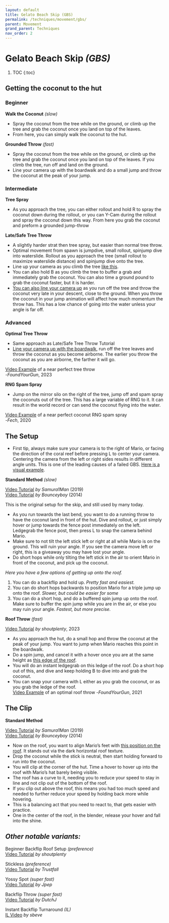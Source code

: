 ```yaml
---
layout: default 
title: Gelato Beach Skip (GBS)
permalink: /techniques/movement/gbs/
parent: Movement
grand_parent: Techniques
nav_order: 2
---
```

# Gelato Beach Skip *(GBS)* 

1. TOC
{:toc}

## Getting the coconut to the hut

### Beginner

**Walk the Coconut** *(slow)*
* Spray the coconut from the tree while on the ground, or climb up the tree and grab the coconut once you land on top of the leaves.
* From here, you can simply walk the coconut to the hut.

**Grounded Throw** *(fast)*
* Spray the coconut from the tree while on the ground, or climb up the tree and grab the coconut once you land on top of the leaves. If you climb the tree, run off and land on the ground.
* Line your camera up with the boardwalk and do a small jump and throw the coconut at the peak of your jump.

### Intermediate

**Tree Spray**
* As you approach the tree, you can either rollout and hold R to spray the coconut down during the rollout, or you can Y-Cam during the rollout and spray the coconut down this way. From here you grab the coconut and preform a grounded jump-throw

**Late/Safe Tree Throw**
* A slightly harder strat then tree spray, but easier than normal tree throw.
* Optimal movement from spawn is jumpdive, small rollout, spinjump dive into waterslide. Rollout as you approach the tree (small rollout to maximize waterslide distance) and spinjump dive onto the tree.
* Line up your camera as you climb the tree [like this](https://imgur.com/DrBQTet).
* You can also hold B as you climb the tree to buffer a grab and immediately grab the coconut. You can also time a ground pound to grab the coconut faster, but it is harder.
* [You can also line your camera up](https://imgur.com/YoV7DLF) as you run off the tree and throw the coconut very late in your descent, close to the ground. When you throw the coconut in your jump animation will affect how much momentum the throw has. This has a low chance of going into the water unless your angle is far off.

### Advanced

**Optimal Tree Throw**
* Same approach as Late/Safe Tree Throw Tutorial
* [Line your camera up with the boardwalk](https://imgur.com/YoV7DLF), run off the tree leaves and throw the coconut as you become airborne. The earlier you throw the coconut as you are airborne, the farther it will go.

[Video Example](https://www.youtube.com/watch?v=Ek3-OIBbd_s) of a near perfect tree throw  
-*FoundYourGun*, 2023

**RNG Spam Spray**
* Jump on the mirror silo on the right of the tree, jump off and spam spray the coconuts out of the tree. This has a large variable of RNG to it. It can result in the world record or can send the coconut flying into the water.

[Video Example](https://www.youtube.com/watch?v=g_WcDRyC8fE) of a near perfect coconut RNG spam spray  
-*Fech*, 2020

## The Setup

* First tip, always make sure your camera is to the right of Mario, or facing the direction of the coral reef before pressing L to center your camera. Centering the camera from the left or right sides results in different angle units. This is one of the leading causes of a failed GBS. [Here is a visual example](https://imgur.com/x4dXbBU).

**Standard Method** *(slow)* 

[Video Tutorial](https://www.youtube.com/watch?v=KDajrXdneXI) *by Samura1Man* (2019)  
[Video Tutorial](https://www.youtube.com/watch?v=DovjgxRbEjE) *by Bounceyboy* (2014)

This is the original setup for the skip, and still used by many today.

* As you run towards the last bend, you want to do a running throw to have the coconut land in front of the hut. Dive and rollout, or just simply hover or jump towards the fence post immediately on the left. Ledgegrab the fence post, then press L to snap the camera behind Mario.
* Make sure to not tilt the left stick left or right at all while Mario is on the ground. This will ruin your angle. If you see the camera move left or right, this is a giveaway you may have lost your angle.
* Do short hops while only tilting the left stick in the air to orient Mario in front of the coconut, and pick up the coconut.

*Here you have a few options of getting up onto the roof.*
1. You can do a backflip and hold up. *Pretty fast and easiest.*
2. You can do short hops backwards to position Mario for a triple jump up onto the roof. *Slower, but could be easier for some*
3. You can do a short hop, and do a buffered spin jump up onto the roof. Make sure to buffer the spin jump while you are in the air, or else you may ruin your angle. *Fastest, but more precise.*


**Roof Throw** *(fast)*

[Video Tutorial](https://www.youtube.com/watch?v=JPpC6Oh-h6s) *by shoutplenty*, 2023

* As you approach the hut, do a small hop and throw the coconut at the peak of your jump. You want to jump when Mario reaches this point in the boardwalk.
* Do a spin jump, and cancel it with a hover once you are at the same height as [this edge of the roof](https://imgur.com/KjP3fGY).
* You will do an instant ledgegrab on this ledge of the roof. Do a short hop out of this, and dive and keep holding B to dive into and grab the coconut.
* You can snap your camera with L either as you grab the coconut, or as you grab the ledge of the roof.  
[Video Example](https://www.youtube.com/watch?v=zcG6KElMBT4) of an optimal roof throw
-*FoundYourGun*, 2021

## The Clip

**Standard Method**

[Video Tutorial](https://www.youtube.com/watch?v=KDajrXdneXI) *by Samura1Man* (2019)  
[Video Tutorial](https://www.youtube.com/watch?v=DovjgxRbEjE) *by Bounceyboy* (2014)

* Now on the roof, you want to align Mario’s feet with [this position on the roof](https://imgur.com/JFL5oY3). It stands out via the dark horizontal roof texture.
* Drop the coconut while the stick is neutral, then start holding forward to run into the coconut.
* You will clip at the corner of the hut. Time a hover to hover up into the roof with Mario’s hat barely being visible.
* The roof has a curve to it, needing you to reduce your speed to stay in line and not clip out of the bottom of the roof.
* If you clip out above the roof, this means you had too much speed and needed to further reduce your speed by holding back more while hovering.
* This is a balancing act that you need to react to, that gets easier with practice.
* One in the center of the roof, in the blender, release your hover and fall into the shine.


## *Other notable variants:*  
Beginner Backflip Roof Setup *(preference)*  
[Video Tutorial](https://www.youtube.com/watch?v=wPACIUb2nYU) *by shoutplenty*

Stickless *(preference)*  
[Video Tutorial](https://www.youtube.com/watch?v=DPn6m8YF8hk) *by Trustfall*

Yossy Spot *(super fast)*  
[Video Tutorial](https://www.youtube.com/watch?v=I-P6he1nSQY) *by Jpep*

Backflip Throw *(super fast)*  
[Video Tutorial](https://www.youtube.com/watch?v=SxE0zDYr_fs) *by DutchJ*

Instant Backflip Turnaround *(IL)*  
[IL Video](https://www.youtube.com/watch?v=I53jRzHVHbs) *by sbeve*
